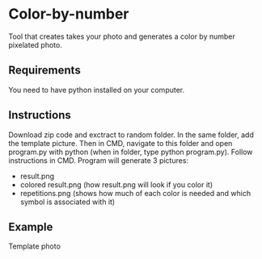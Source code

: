 # Color-by-number
Tool that creates takes your photo and generates a color by number pixelated photo.

## Requirements
You need to have python installed on your computer.

## Instructions
Download zip code and exctract to random folder. In the same folder, add the template picture. Then in CMD, navigate to this folder and open program.py with python (when in folder, type python program.py). Follow instructions in CMD.
Program will generate 3 pictures:
* result.png
* colored result.png (how result.png will look if you color it)
* repetitions.png (shows how much of each color is needed and which symbol is associated with it)

## Example
Template photo
